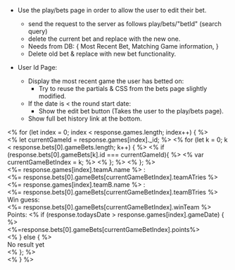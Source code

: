 - Use the play/bets page in order to allow the user to edit their bet.
    - send the request to the server as follows play/bets/"betId" (search query)
    - delete the current bet and replace with the new one.
    - Needs from DB:
        {
            Most Recent Bet,
            Matching Game information,
        }
    - Delete old bet & replace with new bet functionality.

- User Id Page:
    - Display the most recent game the user has betted on:
        - Try to reuse the partials & CSS from the bets page slightly modified.
    - If the date is < the round start date:
        - Show the edit bet button (Takes the user to the play/bets page).
    - Show full bet history link at the bottom.
    
<div class="bet_table">
    <!-- Loop through the games to place into rows -->
    <% for (let index = 0; index < response.games.length; index++) { %>
        <div class="game_item game_index_<%=index%>">
            <% let currentGameId = response.games[index]._id; %>
            <!-- Loop through the gameBets, grabs the id and matches it to the currentGameId. -->
            <% for (let k = 0; k < response.bets[0].gameBets.length; k++) { %>
                <% if (response.bets[0].gameBets[k].id === currentGameId){ %>
                    <% var currentGameBetIndex = k; %> <!-- TODO Try and not use var here -->
                    <% }; %>
                <% }; %>
                    <div><%= response.games[index].teamA.name %> : 
                        <div class="bets_text"><%= response.bets[0].gameBets[currentGameBetIndex].teamATries %></div>
                    </div>
                    <div><%= response.games[index].teamB.name %> :
                        <div class="bets_text"><%= response.bets[0].gameBets[currentGameBetIndex].teamBTries %></div>
                    </div>
                    <div>Win guess:
                        <div class="bets_text"><%= response.bets[0].gameBets[currentGameBetIndex].winTeam %></div>
                    </div>
                    <div> Points:
                        <% if (response.todaysDate > response.games[index].gameDate) { %>
                            <div><%=response.bets[0].gameBets[currentGameBetIndex].points%></div>
                        <% } else { %>
                            <div>No result yet</div>
                            <% }; %>
                    </div>
        </div>
    <% } %> <!-- End of the game loops -->
</div>